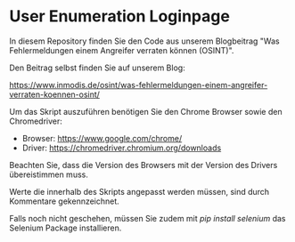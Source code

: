 # User Enumeration Loginpage

In diesem Repository finden Sie den Code aus unserem Blogbeitrag "Was Fehlermeldungen einem Angreifer verraten können (OSINT)".

Den Beitrag selbst finden Sie auf unserem Blog: 

https://www.inmodis.de/osint/was-fehlermeldungen-einem-angreifer-verraten-koennen-osint/ 


Um das Skript auszuführen benötigen Sie den Chrome Browser sowie den Chromedriver:
- Browser: https://www.google.com/chrome/
- Driver: https://chromedriver.chromium.org/downloads 

Beachten Sie, dass die Version des Browsers mit der Version des Drivers übereistimmen muss. 

Werte die innerhalb des Skripts angepasst werden müssen, sind durch Kommentare gekennzeichnet. 

Falls noch nicht geschehen, müssen Sie zudem mit *pip install selenium* das Selenium Package installieren. 


